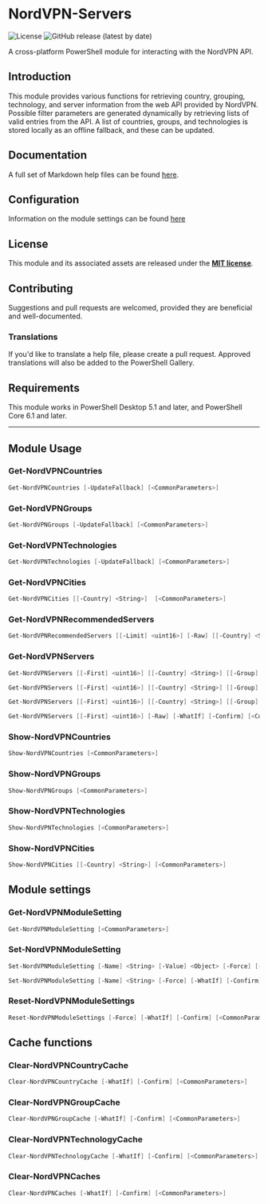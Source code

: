 # NordVPN-Servers
![License](https://img.shields.io/github/license/TheFreeman193/NordVPN-Servers)
![GitHub release (latest by date)](https://img.shields.io/github/v/release/TheFreeman193/NordVPN-Servers)

A cross-platform PowerShell module for interacting with the NordVPN API.

## Introduction
This module provides various functions for retrieving country, grouping, technology, and server information from the web API provided by NordVPN. Possible filter parameters are generated dynamically by retrieving lists of valid entries from the API. A list of countries, groups, and technologies is stored locally as an offline fallback, and these can be updated.

## Documentation
A full set of Markdown help files can be found [here](./docs/INDEX.md).

## Configuration
Information on the module settings can be found [here](./docs/about_NordVPN-Servers_Settings.md)

## License
This module and its associated assets are released under the **[MIT license](./LICENSE.md)**.

## Contributing
Suggestions and pull requests are welcomed, provided they are beneficial and well-documented.

### Translations
If you'd like to translate a help file, please create a pull request. Approved translations will also be added to the PowerShell Gallery.

## Requirements
This module works in PowerShell Desktop 5.1 and later, and PowerShell Core 6.1 and later.

---

## Module Usage

### Get-NordVPNCountries

```powershell
Get-NordVPNCountries [-UpdateFallback] [<CommonParameters>]
```

### Get-NordVPNGroups

```powershell
Get-NordVPNGroups [-UpdateFallback] [<CommonParameters>]
```

### Get-NordVPNTechnologies

```powershell
Get-NordVPNTechnologies [-UpdateFallback] [<CommonParameters>]
```

### Get-NordVPNCities

```powershell
Get-NordVPNCities [[-Country] <String>]  [<CommonParameters>]
```

### Get-NordVPNRecommendedServers

```powershell
Get-NordVPNRecommendedServers [[-Limit] <uint16>] [-Raw] [[-Country] <String>] [[-Group] <String>] [[-Technology] <String>] [<CommonParameters>]
```

### Get-NordVPNServers

```powershell
Get-NordVPNServers [[-First] <uint16>] [[-Country] <String>] [[-Group] <String>] [[-Technology] <String>] [-WhatIf] [-Confirm] [<CommonParameters>]

Get-NordVPNServers [[-First] <uint16>] [[-Country] <String>] [[-Group] <String>] [[-Technology] <String>] -Offline [-WhatIf] [-Confirm] [<CommonParameters>]

Get-NordVPNServers [[-First] <uint16>] [[-Country] <String>] [[-Group] <String>] [[-Technology] <String>] -UpdateFallback [-WhatIf] [-Confirm] [<CommonParameters>]

Get-NordVPNServers [[-First] <uint16>] [-Raw] [-WhatIf] [-Confirm] [<CommonParameters>]
```

### Show-NordVPNCountries

```powershell
Show-NordVPNCountries [<CommonParameters>]
```

### Show-NordVPNGroups

```powershell
Show-NordVPNGroups [<CommonParameters>]
```

### Show-NordVPNTechnologies

```powershell
Show-NordVPNTechnologies [<CommonParameters>]
```

### Show-NordVPNCities

```powershell
Show-NordVPNCities [[-Country] <String>] [<CommonParameters>]
```

## Module settings

### Get-NordVPNModuleSetting

```powershell
Get-NordVPNModuleSetting [<CommonParameters>]
```

### Set-NordVPNModuleSetting

```powershell
Set-NordVPNModuleSetting [-Name] <String> [-Value] <Object> [-Force] [-WhatIf] [-Confirm] [<CommonParameters>]

Set-NordVPNModuleSetting [-Name] <String> [-Force] [-WhatIf] [-Confirm] [<CommonParameters>]
```

### Reset-NordVPNModuleSettings

```powershell
Reset-NordVPNModuleSettings [-Force] [-WhatIf] [-Confirm] [<CommonParameters>]
```

## Cache functions

### Clear-NordVPNCountryCache

```powershell
Clear-NordVPNCountryCache [-WhatIf] [-Confirm] [<CommonParameters>]
```

### Clear-NordVPNGroupCache

```powershell
Clear-NordVPNGroupCache [-WhatIf] [-Confirm] [<CommonParameters>]
```

### Clear-NordVPNTechnologyCache

```powershell
Clear-NordVPNTechnologyCache [-WhatIf] [-Confirm] [<CommonParameters>]
```

### Clear-NordVPNCaches

```powershell
Clear-NordVPNCaches [-WhatIf] [-Confirm] [<CommonParameters>]
```
